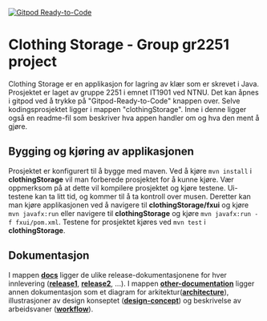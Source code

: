 [![Gitpod Ready-to-Code](https://img.shields.io/badge/Gitpod-Ready--to--Code-blue?logo=gitpod)](https://gitpod.stud.ntnu.no/#https://gitlab.stud.idi.ntnu.no/it1901/groups-2022/gr2251/gr2251.git)

# Clothing Storage - Group gr2251 project

Clothing Storage er en applikasjon for lagring av klær som er skrevet i Java. Prosjektet er laget av gruppe 2251 i emnet IT1901 ved NTNU. Det kan åpnes i gitpod ved å trykke på "Gitpod-Ready-to-Code" knappen over. Selve kodingsprosjektet ligger i mappen "clothingStorage". Inne i denne ligger også en readme-fil som beskriver hva appen handler om og hva den ment å gjøre.

## Bygging og kjøring av applikasjonen

Prosjektet er konfigurert til å bygge med maven. Ved å kjøre `mvn install` i **clothingStorage** vil man forberede prosjektet for å kunne kjøre. Vær oppmerksom på at dette vil kompilere prosjektet og kjøre testene. Ui-testene kan ta litt tid, og kommer til å ta kontroll over musen. Deretter kan man kjøre applikasjonen ved å navigere til **clothingStorage/fxui** og kjøre `mvn javafx:run` eller navigere til **clothingStorage** og kjøre `mvn javafx:run -f fxui/pom.xml`. Testene for prosjektet kjøres ved `mvn test` i **clothingStorage**.

## Dokumentasjon 

I mappen **[docs](docs)** ligger de ulike release-dokumentasjonene for hver innlevering (**[release1](docs/release1.md)**, **[release2](docs/release2.md)**, ...). I mappen **[other-documentation](docs)** ligger annen dokumentasjon som et diagram for arkitektur(**[architecture](other-documentation/architecture/architecture.png)**), illustrasjoner av design konseptet (**[design-concept](design-concept)**) og beskrivelse av arbeidsvaner (**[workflow](other-documentation/workflow.md)**).

